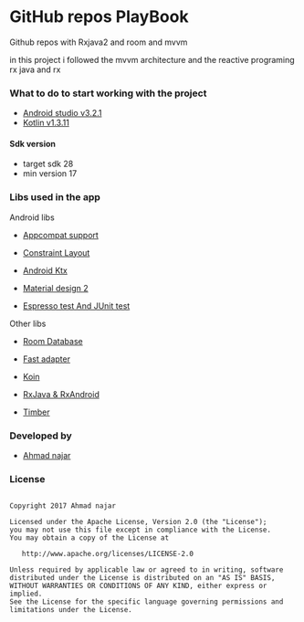 # GitHub repos PlayBook
Github repos with Rxjava2 and room and mvvm

in this project i followed the mvvm architecture and the reactive programing rx java and rx

### What to do to start working with the project 
- [Android studio v3.2.1](https://developer.android.com/studio/)
- [Kotlin v1.3.11](https://kotlinlang.org/docs/reference/)

#### Sdk version

 * target sdk 28
 * min version 17
 

### Libs used in the app
   Android libs
   * [Appcompat support](https://developer.android.com/topic/libraries/support-library/revisions)
    
   * [Constraint Layout](https://developer.android.com/topic/libraries/support-library/revisions)
    
   * [Android Ktx](https://developer.android.com/kotlin/ktx) 
    
   * [Material design 2](https://material.io/develop/android/)
    
   * [Espresso test And JUnit test](https://developer.android.com/topic/libraries/support-library/revisions) 
   
   Other libs 
   * [Room Database](https://developer.android.com/topic/libraries/support-library/revisions) 
   
   * [Fast adapter](https://github.com/mikepenz/FastAdapter)
   
   * [Koin](https://insert-koin.io/)
    
   * [RxJava & RxAndroid](https://developer.android.com/topic/libraries/support-library/revisions)
   
   * [Timber](https://github.com/JakeWharton/timber)
    


### Developed by 

   * [Ahmad najar](http://geniusforapp.com)


### License

```text

Copyright 2017 Ahmad najar

Licensed under the Apache License, Version 2.0 (the "License");
you may not use this file except in compliance with the License.
You may obtain a copy of the License at

   http://www.apache.org/licenses/LICENSE-2.0

Unless required by applicable law or agreed to in writing, software
distributed under the License is distributed on an "AS IS" BASIS,
WITHOUT WARRANTIES OR CONDITIONS OF ANY KIND, either express or implied.
See the License for the specific language governing permissions and
limitations under the License.

```